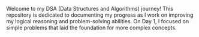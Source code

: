 Welcome to my DSA (Data Structures and Algorithms) journey! This repository is dedicated to documenting my progress as I work on improving my logical reasoning and problem-solving abilities. On Day 1, I focused on simple problems that laid the foundation for more complex concepts.

